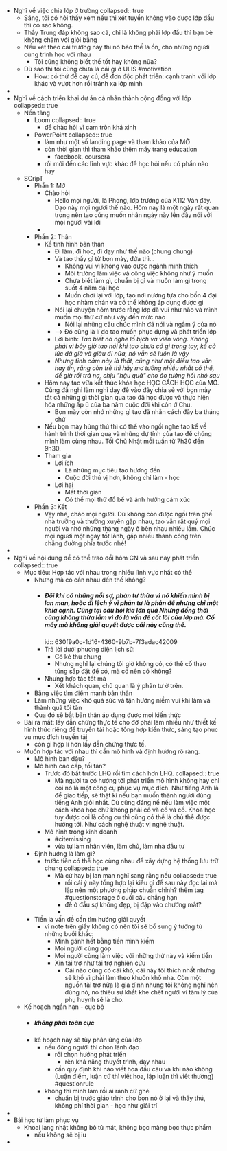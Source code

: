 - Nghĩ về việc chia lớp ở trường
  collapsed:: true
	- Sáng, tôi có hỏi thầy xem nếu thi xét tuyển không vào được lớp đầu thì có sao không.
	- Thầy Trung đáp không sao cả, chỉ là không phải lớp đầu thì bạn bè không chăm với giỏi bằng
	- Nếu xét theo cái trường này thì nó bảo thế là ổn, cho những người cùng trình học với nhau
		- Tôi cũng không biết thế tốt hay không nữa?
	- Dù sao thì tôi cũng chưa là cái gì ở ULIS #motivation
		- How: có thứ để cay cú, để đơn độc phát triển: cạnh tranh với lớp khác và vượt hơn rồi tránh xa lớp mình
-
- Nghĩ về cách triển khai dự án cá nhân thành cộng đồng với lớp
  collapsed:: true
	- Nền tảng
		- Loom
		  collapsed:: true
			- để chào hỏi vì cam tròn khá xinh
		- PowerPoint
		  collapsed:: true
			- làm như một số landing page và tham khảo của MỞ
			- còn thời gian thì tham khảo thêm mấy trang education
				- facebook, coursera
			- rồi mới đến các lĩnh vực khác để học hỏi nếu có phần nào hay
	- SCripT
		- Phần 1: Mở
			- Chào hỏi
				- Hello mọi người, là Phong, lớp trưởng của K112 Văn đây. Dạo này mọi người thế nào. Hôm nay là một ngày rất quan trọng nên tao cũng muốn nhân ngày này lên đây nói với mọi người vài lời
			-
		- Phần 2: Thân
			- Kể tình hình bản thân
				- Đi làm, đi học, đi dạy như thế nào (chung chung)
				- Và tao thấy gì từ bọn mày, đứa thì...
					- Không vui vì không vào được ngành mình thích
					- Môi trường làm việc và công việc không như ý muốn
					- Chưa biết làm gì, chuẩn bị gì và muốn làm gì trong suốt 4 năm đại học
					- Muốn chơi lại với lớp, tạo nơi nương tựa cho bốn 4 đại học nhàm chán và có thể không áp dụng được gì
				- Nói lại chuyện hôm trước rằng lớp đã vui như nào và mình muốn mọi thứ cứ như vậy đến mức nào
					- Nói lại những câu chúc mình đã nói và ngầm ý của nó
				- --> Đó cũng là lí do tao muốn phục dựng và phát triển lớp
				- Lời bình: _Tao biết nó nghe lố bịch và viển vông. Không phải vì bây giờ tao nói khi tao chưa có gì trong tay, kể cả lúc đã già và giàu đi nữa, nó vẫn sẽ luôn là vậy_
				- _Nhưng tình cảm này là thật, cũng như một điều tao vân hay tin, rằng còn trẻ thì hãy mơ tưởng nhiều nhất có thể, để già rồi trả nợ, chịu "hậu quả" cho ảo tưởng hồi nhỏ sau_
			- Hôm nay tao vừa kết thúc khóa học HỌC CÁCH HỌC của MỞ. Cũng đã nghỉ làm nghỉ dạy để vào đây chia sẻ với bọn mày tất cả những gì thời gian qua tao đã học được và thực hiện hóa những ấp ủ của ba năm cuộc đời khi còn ở Chu.
				- Bọn mày còn nhớ những gì tao đã nhắn cách đây ba tháng chứ
			- Nếu bọn mày hứng thú thì có thể vào ngồi nghe tao kể về hành trình thời gian qua và những dự tính của tao để chúng mình làm cùng nhau. Tối Chủ Nhật mỗi tuần từ 7h30 đến 9h30.
			- Tham gia
				- Lợi ích
					- Là những mục tiêu tao hướng đến
					- Cuộc đời thú vị hơn, không chỉ làm - học
				- Lợi hại
					- Mất thời gian
					- Có thể mọi thứ đổ bể và ảnh hưởng cảm xúc
		- Phần 3: Kết
			- Vậy nhé, chào mọi người. Dù không còn được ngồi trên ghế nhà trường và thường xuyên gặp nhau, tao vẫn rất quý mọi người và nhớ những tháng ngày ở bên nhau nhiều lắm. Chúc mọi người một ngày tốt lành, gặp nhiều thành công trên chặng đường phía trước nhé!
-
- Nghĩ về nội dung để có thể trao đổi  hôm CN và sau này phát triển
  collapsed:: true
	- Mục tiêu: Hợp tác với nhau trong nhiều lĩnh vực nhất có thể
		- Nhưng mà có cần nhau đến thế không?
			- ##### Đôi khi có những nỗi sợ, phản tư thừa vì nó khiến mình bị lan man, hoặc đi lệch ý vì phản tư là phản đề nhưng chỉ một khía cạnh. Cũng tại câu hỏi kia lớn quá Nhưng đồng thời cũng không thừa lắm vì đó là vấn đề cốt lõi của lớp mà. Cố mấy mà không giải quyết được cái này cũng thế.
			  id:: 630f9a0c-1d16-4360-9b7b-7f3adac42009
			- Trả lời dưới phương diện lịch sử:
				- Có kẻ thù chung
				- Nhưng nghĩ lại chúng tôi giờ không có, có thể cố thao túng sắp đặt để có, mà có nên có không?
			- Nhưng hợp tác tốt mà
				- Xét khách quan, chủ quan là ý phản tư ở trên.
		- Bằng việc tìm điểm mạnh bản thân
		- Làm những việc khó quá sức và tận hưởng niềm vui khi làm và thành quả tối tân
		- Qua đó sẽ bắt bản thân áp dụng được mọi kiến thức
	- Bài ra mắt: lấy dẫn chứng thực tế cho đỡ phải làm nhiều như thiết kế hình thức riêng để truyền tải hoặc tổng hợp kiến thức, sáng tạo phục vụ mục đích truyền tải
		- còn gì hợp lí hơn lấy dẫn chứng thực tế.
	- Muốn hợp tác với nhau thì cần mô hình và định hướng rõ ràng.
		- Mô hình ban đầu?
		- Mô hình cao cấp, tối tân?
			- Trước đó bắt trước LHQ rồi tìm cách hơn LHQ.
			  collapsed:: true
				- Mà người ta có hướng tới phát triển mô hình không hay chỉ coi nó là một công cụ phục vụ mục đích. Như tiếng Anh là để giao tiếp, sẽ thật kì nếu bạn muốn thành người dùng tiếng Anh giỏi nhất. Dù cũng đáng nể nếu làm việc một cách khoa học chứ không phải cố và cố và cố. Khoa học tuy được coi là công cụ thì cũng có thể là chủ thể được hướng tới. Như cách nghệ thuật vị nghệ thuật.
			- Mô hình trong kinh doanh
				- #citemissing
				- vừa tự làm nhân viên, làm chủ, làm nhà đầu tư
		- Định hướng là làm gì?
			- trước tiên có thể học cùng nhau để xây dựng hệ thống lưu trữ chung
			  collapsed:: true
				- Mà cứ hay bị lan man nghĩ sang rằng nếu
				  collapsed:: true
					- rồi cái ý này tổng hợp lại kiểu gì để sau này đọc lại mà lập nên một phương pháp chuẩn chỉnh? thêm tag #questionstorage ở cuối câu chẳng hạn
					- để ở đầu sợ không đẹp, bị đập vào chướng mắt?
					-
		- Tiền là vấn đề cần tìm hướng giải quyết
			- vì note trên giấy không có nên tôi sẽ bổ sung ý tưởng từ những buổi khác:
				- Mình gánh hết bằng tiền mình kiếm
				- Mọi người cùng góp
				- Mọi người cùng làm việc với những thứ này và kiếm tiền
				- Xin tài trợ như tài trợ nghiên cứu
					- Cái nào cũng có cái khó, cái này tôi thích nhất nhưng sẽ khổ vì phải làm theo khuôn khổ nha. Còn một nguồn tài trợ nữa là gia đình nhưng tôi không nghĩ nên dùng nó, nó thiếu sự khắt khe chết người vì tâm lý của phụ huynh sẽ là cho.
	- Kế hoạch ngắn hạn - cục bộ
		- ##### không phải toàn cục
		- kế hoạch này sẽ tùy phản ứng của lớp
			- nếu đông người thì chọn lãnh đạo
				- rồi chọn hướng phát triển
					- rèn khả năng thuyết trình, dạy nhau
				- cần quy định khi nào viết hoa đầu câu và khi nào không (Luận điểm, luận cứ thì viết hoa, lập luận thì viết thường) #questionrule
			- không thì mình làm rồi ai rảnh cứ ghé
				- chuẩn bị trước giáo trình cho bọn nó ở lại và thấy thú, không phí thời gian - học như giải trí
-
- Bài học từ làm phục vụ
	- Khoai lang nhật không bỏ tủ mát, không bọc màng bọc thực phẩm
		- nếu không sẽ bị ỉu
-